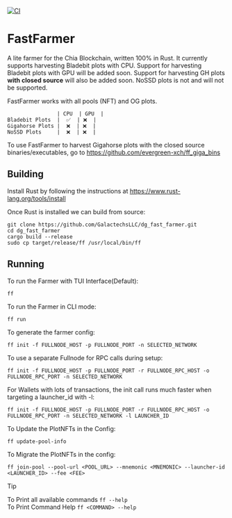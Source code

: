 [![CI](https://github.com/GalactechsLLC/dg_fast_farmer/actions/workflows/ci.yml/badge.svg)](https://github.com/GalactechsLLC/dg_fast_farmer/actions/workflows/ci.yml)

FastFarmer
=====

A lite farmer for the Chia Blockchain, written 100% in Rust. It currently supports harvesting Bladebit plots with CPU. Support for harvesting Bladebit plots with GPU will be added soon. Support for harvesting GH plots **with closed source** will also be added soon. NoSSD plots is not and will not be supported.

FastFarmer works with all pools (NFT) and OG plots.


```
                | CPU  | GPU  |
Bladebit Plots  |  ✅  | ❌  |
Gigahorse Plots |  ❌  | ❌  |
NoSSD Plots     |  ❌  | ❌  |
```

To use FastFarmer to harvest Gigahorse plots with the closed source binaries/executables, go to https://github.com/evergreen-xch/ff_giga_bins


Building
--------

Install Rust by following the instructions at https://www.rust-lang.org/tools/install

Once Rust is installed we can build from source:
```
git clone https://github.com/GalactechsLLC/dg_fast_farmer.git
cd dg_fast_farmer
cargo build --release
sudo cp target/release/ff /usr/local/bin/ff
```

Running
--------

To run the Farmer with TUI Interface(Default):
```
ff
```

To run the Farmer in CLI mode:
```
ff run
```

To generate the farmer config:
```
ff init -f FULLNODE_HOST -p FULLNODE_PORT -n SELECTED_NETWORK
```

To use a separate Fullnode for RPC calls during setup:
```
ff init -f FULLNODE_HOST -p FULLNODE_PORT -r FULLNODE_RPC_HOST -o FULLNODE_RPC_PORT -n SELECTED_NETWORK
```

For Wallets with lots of transactions, the init call runs much faster when targeting a launcher_id with -l:
```
ff init -f FULLNODE_HOST -p FULLNODE_PORT -r FULLNODE_RPC_HOST -o FULLNODE_RPC_PORT -n SELECTED_NETWORK -l LAUNCHER_ID
```

To Update the PlotNFTs in the Config:
```
ff update-pool-info 
```

To Migrate the PlotNFTs in the config:
```
ff join-pool --pool-url <POOL_URL> --mnemonic <MNEMONIC> --launcher-id <LAUNCHER_ID> --fee <FEE>
```

> [!TIP]
> To Print all available commands ```ff --help``` <br>
> To Print Command Help ```ff <COMMAND> --help```
